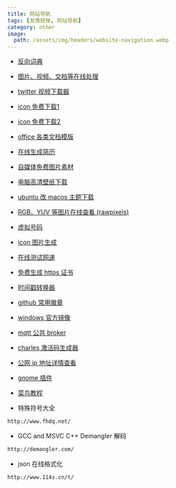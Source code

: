 ```yaml
---
title: 网站导航
tags: [友情链接, 网站导航]
category: other
image:
  path: /assets/img/headers/website-navigation.webp
---
```


+ [反向词典](https://wantwords.net/)
+ [图片、视频、文档等在线处理](https://tinywow.com/)
+ [twitter 视频下载器](https://ssstwitter.com/)
+ [icon 免费下载1](https://www.iconfinder.com/)
+ [icon 免费下载2](https://iconpark.oceanengine.com/home)
+ [office 各类文档模版](https://www.officeplus.cn/)
+ [在线生成简历](https://www.open-resume.com/resume-builder)
+ [自媒体免费图片素材](https://www.pexels.com/zh-cn/)
+ [电脑高清壁纸下载](https://bz.zzzmh.cn/)
+ [ubuntu 改 macos 主题下载](https://www.pling.com/p/1403328/)
+ [RGB、YUV 等图片在线查看 (rawpixels)](https://rawpixels.net/)
+ [虚拟号码](https://sms-activate.org/cn/getNumber)
+ [icon 图片生成](https://www.favicon.cc/?)
+ [在线测试网速](https://www.speedtest.cn/)
+ [免费生成 https 证书](https://certbot.eff.org/)
+ [时间戳转换器](https://www.jyshare.com/front-end/852/)
+ [github 常用徽章](https://shields.io/)
+ [windows 官方镜像](https://www.microsoft.com/zh-cn/software-download/windows11)
+ [mqtt 公共 broker](https://www.emqx.com/zh/mqtt/public-mqtt5-broker)
+ [charles 激活码生成器](https://www.zzzmode.com/mytools/charles/)
+ [公网 ip 地址详情查看](https://whatismyipaddress.com/)
+ [gnome 插件](https://extensions.gnome.org/)
+ [菜鸟教程](https://www.runoob.com/)

+ 特殊符号大全

```bash
http://www.fhdq.net/
```
+ GCC and MSVC C++ Demangler 解码

```bash
http://demangler.com/
```
+ json 在线格式化

```bash
http://www.114s.cn/t/
```
